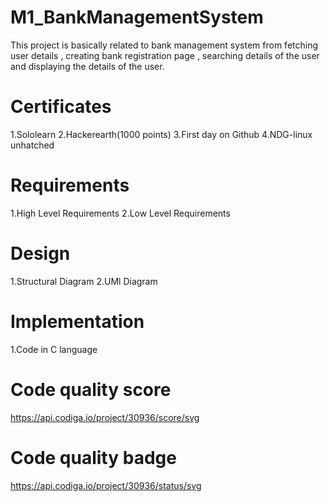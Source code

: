 # M1_BankManagementSystem
This project is basically related to bank management system from fetching user details , creating bank registration page , searching details of the user and displaying the details of the user. 

# Certificates
1.Sololearn
2.Hackerearth(1000 points)
3.First day on Github
4.NDG-linux unhatched

# Requirements
1.High Level Requirements
2.Low Level Requirements

# Design
1.Structural Diagram
2.UMl Diagram

# Implementation
1.Code in C language

# Code quality score
https://api.codiga.io/project/30936/score/svg

# Code quality badge
https://api.codiga.io/project/30936/status/svg

